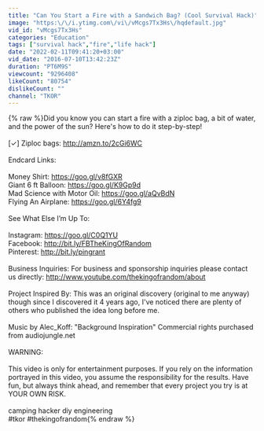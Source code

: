 ```yaml
---
title: "Can You Start a Fire with a Sandwich Bag? (Cool Survival Hack)"
image: "https:\/\/i.ytimg.com\/vi\/vMcgs7Tx3Hs\/hqdefault.jpg"
vid_id: "vMcgs7Tx3Hs"
categories: "Education"
tags: ["survival hack","fire","life hack"]
date: "2022-02-11T09:41:20+03:00"
vid_date: "2016-07-10T13:42:23Z"
duration: "PT6M9S"
viewcount: "9296408"
likeCount: "80754"
dislikeCount: ""
channel: "TKOR"
---
```

{% raw %}Did you know you can start a fire with a ziploc bag, a bit of water, and the power of the sun?  Here's how to do it step-by-step!<br /><br />[✓] Ziploc bags: <a rel="nofollow" target="blank" href="http://amzn.to/2cGi6WC">http://amzn.to/2cGi6WC</a><br /><br />Endcard Links:<br /><br />Money Shirt: <a rel="nofollow" target="blank" href="https://goo.gl/v8fGXR">https://goo.gl/v8fGXR</a><br />Giant 6 ft Balloon: <a rel="nofollow" target="blank" href="https://goo.gl/K9Gp9d">https://goo.gl/K9Gp9d</a><br />Mad Science with Motor Oil: <a rel="nofollow" target="blank" href="https://goo.gl/aQvBdN">https://goo.gl/aQvBdN</a><br />Flying An Airplane: <a rel="nofollow" target="blank" href="https://goo.gl/6Y4fg9">https://goo.gl/6Y4fg9</a><br /><br />See What Else I’m Up To:<br /><br />Instagram: <a rel="nofollow" target="blank" href="https://goo.gl/C0Q1YU">https://goo.gl/C0Q1YU</a><br />Facebook: <a rel="nofollow" target="blank" href="http://bit.ly/FBTheKingOfRandom">http://bit.ly/FBTheKingOfRandom</a><br />Pinterest: <a rel="nofollow" target="blank" href="http://bit.ly/pingrant">http://bit.ly/pingrant</a><br /><br />Business Inquiries: For business and sponsorship inquiries please contact us directly:  <a rel="nofollow" target="blank" href="http://www.youtube.com/thekingofrandom/about">http://www.youtube.com/thekingofrandom/about</a><br /><br />Project Inspired By: This was an original discovery (original to me anyway) though since I discovered it 4 years ago, I've noticed there are plenty of others who published the idea long before me. <br /><br />Music by Alec_Koff: &quot;Background Inspiration&quot; Commercial rights purchased from audiojungle.net<br /><br />WARNING: <br /><br />This video is only for entertainment purposes.  If you rely on the information portrayed in this video, you assume the responsibility for the results.  Have fun, but always think ahead, and remember that every project you try is at YOUR OWN RISK. <br /><br />camping hacker diy  engineering<br />#tkor #thekingofrandom{% endraw %}
